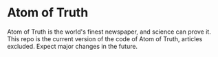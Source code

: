 # Atom of Truth
 Atom of Truth is the world's finest newspaper, and science can prove it.
 This repo is the current version of the code of Atom of Truth, articles excluded. Expect major changes in the future.